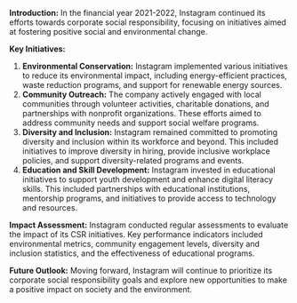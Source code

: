 **Introduction:**
In the financial year 2021-2022, Instagram continued its efforts towards corporate social responsibility, focusing on initiatives aimed at fostering positive social and environmental change.

**Key Initiatives:**
1. **Environmental Conservation:** Instagram implemented various initiatives to reduce its environmental impact, including energy-efficient practices, waste reduction programs, and support for renewable energy sources.
2. **Community Outreach:** The company actively engaged with local communities through volunteer activities, charitable donations, and partnerships with nonprofit organizations. These efforts aimed to address community needs and support social welfare programs.
3. **Diversity and Inclusion:** Instagram remained committed to promoting diversity and inclusion within its workforce and beyond. This included initiatives to improve diversity in hiring, provide inclusive workplace policies, and support diversity-related programs and events.
4. **Education and Skill Development:** Instagram invested in educational initiatives to support youth development and enhance digital literacy skills. This included partnerships with educational institutions, mentorship programs, and initiatives to provide access to technology and resources.

**Impact Assessment:**
Instagram conducted regular assessments to evaluate the impact of its CSR initiatives. Key performance indicators included environmental metrics, community engagement levels, diversity and inclusion statistics, and the effectiveness of educational programs.

**Future Outlook:**
Moving forward, Instagram will continue to prioritize its corporate social responsibility goals and explore new opportunities to make a positive impact on society and the environment.
